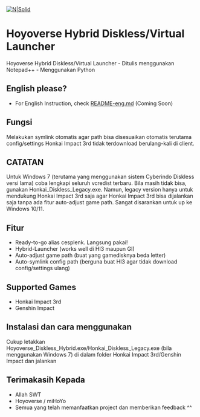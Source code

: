 [![N|Solid](https://gamerwk.sgp1.cdn.digitaloceanspaces.com/2022/02/HoyoVerse.jpg)](#)
# Hoyoverse Hybrid Diskless/Virtual Launcher

Hoyoverse Hybrid Diskless/Virtual Launcher - Ditulis menggunakan Notepad++ - Menggunakan Python

## English please?

- For English Instruction, check [README-eng.md](#) (Coming Soon)

## Fungsi

Melakukan symlink otomatis agar path bisa disesuaikan otomatis terutama config/settings Honkai Impact 3rd tidak terdownload berulang-kali di client.

## CATATAN

Untuk Windows 7 (terutama yang menggunakan sistem Cyberindo Diskless versi lama) coba lengkapi seluruh vcredist terbaru. Bila masih tidak bisa, gunakan Honkai_Diskless_Legacy.exe. Namun, legacy version hanya untuk mendukung Honkai Impact 3rd saja agar Honkai Impact 3rd bisa dijalankan saja tanpa ada fitur auto-adjust game path. Sangat disarankan untuk up ke Windows 10/11.

## Fitur

- Ready-to-go alias cesplenk. Langsung pakai!
- Hybrid-Launcher (works well di HI3 maupun GI)
- Auto-adjust game path (buat yang gamedisknya beda letter)
- Auto-symlink config path (berguna buat HI3 agar tidak download config/settings ulang)

## Supported Games

- Honkai Impact 3rd
- Genshin Impact

## Instalasi dan cara menggunakan

Cukup letakkan Hoyoverse_Diskless_Hybrid.exe/Honkai_Diskless_Legacy.exe (bila menggunakan Windows 7) di dalam folder Honkai Impact 3rd/Genshin Impact dan jalankan

## Terimakasih Kepada

- Allah SWT
- Hoyoverse / miHoYo
- Semua yang telah memanfaatkan project dan memberikan feedback ^^
